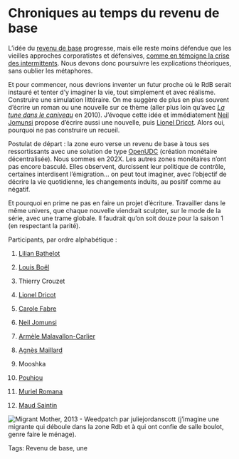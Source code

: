 # Chroniques au temps du revenu de base

L’idée du [revenu de base](http://blog.tcrouzet.com/tag/revenu-de-base/) progresse, mais elle reste moins défendue que les vieilles approches corporatistes et défensives, [comme en témoigne la crise des intermittents](http://blog.tcrouzet.com/2014/06/13/crise-des-intermittents-une-belle-opportunite/). Nous devons donc poursuivre les explications théoriques, sans oublier les métaphores.

Et pour commencer, nous devrions inventer un futur proche où le RdB serait instauré et tenter d’y imaginer la vie, tout simplement et avec réalisme. Construire une simulation littéraire. On me suggère de plus en plus souvent d’écrire un roman ou une nouvelle sur ce thème (aller plus loin qu’avec [*La tune dans le caniveau*](http://blog.tcrouzet.com/tune-caniveau/) en 2010). J’évoque cette idée et immédiatement [Neil Jomunsi](https://twitter.com/NeilJomunsi/status/477410627527671809) propose d’écrire aussi une nouvelle, puis [Lionel Dricot](https://twitter.com/ploum/status/477411068047015936). Alors oui, pourquoi ne pas construire un recueil.

Postulat de départ : la zone euro verse un revenu de base à tous ses ressortissants avec une solution de type [OpenUDC](http://www.openudc.org/) (création monétaire décentralisée). Nous sommes en 202X. Les autres zones monétaires n’ont pas encore basculé. Elles observent, durcissent leur politique de contrôle, certaines interdisent l’émigration… on peut tout imaginer, avec l’objectif de décrire la vie quotidienne, les changements induits, au positif comme au négatif.

Et pourquoi en prime ne pas en faire un projet d’écriture. Travailler dans le même univers, que chaque nouvelle viendrait sculpter, sur le mode de la série, avec une trame globale. Il faudrait qu’on soit douze pour la saison 1 (en respectant la parité).

Participants, par ordre alphabétique :

1. [Lilian Bathelot](http://lilian.bathelot.free.fr/)

2. [Louis Boël](http://sortirdelacriseparlehaut.overblog.com/)

3. Thierry Crouzet

4. [Lionel Dricot](http://ploum.net/)

5. [Carole Fabre](http://www.reglesdejeux.com/)

6. [Neil Jomunsi](http://page42.org/)

7. [Armèle Malavallon-Carlier](https://www.facebook.com/armele.malavalloncarlier)

8. [Agnès Maillard](http://blog.monolecte.fr/)

9. Mooshka

10. [Pouhiou](http://pouhiou.com/)

11. [Muriel Romana](http://www.muriel-romana.com/)

12. [Maud Saintin](http://maudsaintin.blogspot.fr/)

![Migrant Mother, 2013 - Weedpatch par juliejordanscott (j’imagine une migrante qui déboule dans la zone Rdb et à qui ont confie de salle boulot, genre faire le ménage).](http://blog.tcrouzet.comhttps://tcrouzet.com/images_tc/2014/06/migrant-600x836.jpg)



Tags: Revenu de base, une